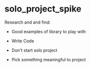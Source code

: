 # solo_project_spike
Research and and find:
   - Good examples of library to play with

 - Write Code
 - Don't start solo project
 - Pick something meaningful to project
